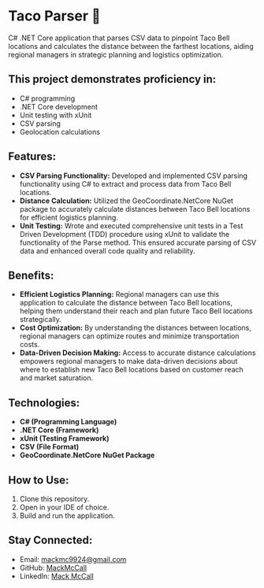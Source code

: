 # Taco Parser 🌮

C# .NET Core application that parses CSV data to pinpoint Taco Bell locations and calculates the distance between the farthest locations, aiding regional managers in strategic planning and logistics optimization.

## This project demonstrates proficiency in:
- C# programming
- .NET Core development
- Unit testing with xUnit
- CSV parsing
- Geolocation calculations

## Features:

- **CSV Parsing Functionality:** Developed and implemented CSV parsing functionality using C# to extract and process data from Taco Bell locations.
- **Distance Calculation:** Utilized the GeoCoordinate.NetCore NuGet package to accurately calculate distances between Taco Bell locations for efficient logistics planning.
- **Unit Testing:** Wrote and executed comprehensive unit tests in a Test Driven Development (TDD) procedure using xUnit to validate the functionality of the Parse method. This ensured accurate parsing of CSV data and enhanced overall code quality and reliability.

## Benefits:

- **Efficient Logistics Planning:** Regional managers can use this application to calculate the distance between Taco Bell locations, helping them understand their reach and plan future Taco Bell locations strategically.
- **Cost Optimization:** By understanding the distances between locations, regional managers can optimize routes and minimize transportation costs.
- **Data-Driven Decision Making:** Access to accurate distance calculations empowers regional managers to make data-driven decisions about where to establish new Taco Bell locations based on customer reach and market saturation.

## Technologies:

- **C# (Programming Language)**
- **.NET Core (Framework)**
- **xUnit (Testing Framework)**
- **CSV (File Format)**
- **GeoCoordinate.NetCore NuGet Package**


## How to Use:

1. Clone this repository.
2. Open in your IDE of choice.
3. Build and run the application.

## Stay Connected:
- Email: [mackmc9924@gmail.com](mailto:mackmc9924@gmail.com)
- GitHub: [MackMcCall](https://github.com/MackMcCall)
- LinkedIn: [Mack McCall](https://www.linkedin.com/in/mack-mccall)
